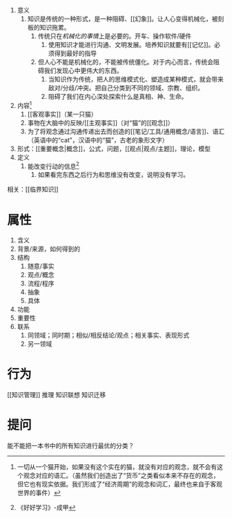 1. 意义
	1. 知识是传统的一种形式，是一种阻碍、[[幻象]]。让人心变得机械化，被刻板的知识拖累。
		1. 传统只在*机械化的事情*上是必要的。开车、操作软件/硬件
			1. 使用知识才能进行沟通、文明发展。培养知识就要有[[记忆]]。必须得到最好的指导
		2. 但人心不能是机械化的，不能被传统僵化。对于内心而言，传统会阻碍我们发现心中更伟大的东西。
			1. 当知识作为传统，把人的思维模式化、塑造成某种模式，就会带来敌对/分歧/冲突。把自己分类到不同的领域、宗教、组织。
			2. 阻碍了我们在内心深处探索什么是真相、神、生命。
2. 内容[^2] 
	1. [[客观事实]]（某一只猫）
	2. 事物在大脑中的反映/[[主观事实]]（对“猫”的[[观念]]）
	3. 为了将观念通过沟通传递出去而创造的[[笔记/工具/通用概念/语言]]、语汇（英语中的“cat”，汉语中的“猫”，古老的象形文字）
3. 形式：[[重要概念|概念]]，公式，问题，[[观点|观点/主题]]，理论，模型
4. 定义
	1. 能改变行动的信息[^1]
		1. 如果看完东西之后行为和思维没有改变，说明没有学习。

相关：[[临界知识]] 
# 属性
1. 含义
2. 背景/来源，如何得到的
3. 结构
	1. 随意/事实
	2. 观点/概念
	3. 流程/程序
	4. 抽象
	5. 具体
4. 功能
5. 重要性
6. 联系
	1. 同领域；同时期；相似/相反结论/观点；相关事实、表现形式
	2. 另一领域
# 行为
[[知识管理]]
推理
知识联想
知识迁移

# 提问
能不能把一本书中的所有知识进行最优的分类？

[^1]: 《好好学习》-成甲
[^2]: 一切从一个猫开始，如果没有这个实在的猫，就没有对应的观念，就不会有这个观念对应的语汇。（虽然我们创造出了“货币”之类看似本来不存在的观念，但它也有现实依据。我们形成了“经济周期”的观念和词汇，最终也来自于客观世界的事件）